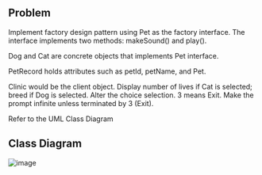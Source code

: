 ## Problem 
Implement factory design pattern using Pet as the factory interface.  The interface implements two methods: makeSound() and play().

Dog and Cat are concrete objects that implements Pet interface.

PetRecord holds attributes such as petId, petName, and Pet.

Clinic would be the client object.
 Display number of lives if Cat is selected; breed if Dog is selected.
 Alter the choice selection.  3 means Exit. Make the prompt infinite unless terminated by 3 (Exit).

Refer to the UML Class Diagram

## Class Diagram
![image](https://github.com/JerryEsperanza/factoryPattern/assets/142370600/0506f134-a5f6-4d98-a817-cd6f7a8466c7)
